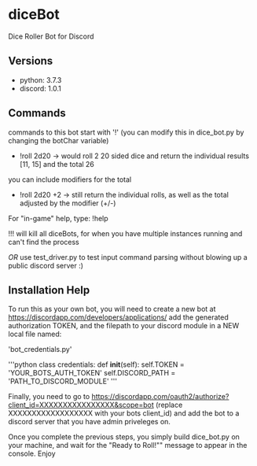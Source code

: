 # diceBot
Dice Roller Bot for Discord


## Versions

- python: 3.7.3
- discord: 1.0.1


## Commands

commands to this bot start with '!'
(you can modify this in dice_bot.py by changing the botChar variable)
- !roll 2d20 -> would roll 2 20 sided dice and return the individual results [11, 15] and the total 26

you can include modifiers for the total
- !roll 2d20 +2 -> still return the individual rolls, as well as the total adjusted by the modifier (+/-)

For "in-game" help, type: !help

!!! will kill all diceBots, for when you have multiple instances running and can't find the process

*OR* use test_driver.py to test input command parsing without blowing up a public discord server :)



## Installation Help

To run this as your own bot, you will need to create a new bot at https://discordapp.com/developers/applications/
add the generated authorization TOKEN, and the filepath to your discord module in a NEW local file named: 

'bot_credentials.py'

'''python
class credentials:
	def __init__(self):
		self.TOKEN = 'YOUR_BOTS_AUTH_TOKEN' 
		self.DISCORD_PATH = 'PATH_TO_DISCORD_MODULE'
'''

Finally, you need to go to https://discordapp.com/oauth2/authorize?client_id=XXXXXXXXXXXXXXXX&scope=bot (replace XXXXXXXXXXXXXXXXXX with your bots client_id)
and add the bot to a discord server that you have admin priveleges on.

Once you complete the previous steps, you simply build dice_bot.py on your machine, and wait for the "Ready to Roll!"" message to appear in the console.
Enjoy
